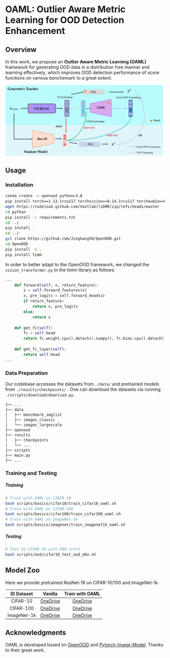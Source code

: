 # OAML: Outlier Aware Metric Learning for OOD Detection Enhancement

## Overview

In this work, we propose an **Outlier Aware Metric Learning (OAML)** framework for generating OOD data in a distribution free manner and learning effectively, which improves OOD detection performance of score functions on various benchemark to a great extent.

![image](fig/pipeline.jpg)

## Usage

### Installation

```sh
conda create -n openood python=3.8
pip install torch==1.13.1+cu117 torchvision==0.14.1+cu117 torchaudio==0.13.1 --extra-index-url https://download.pytorch.org/whl/cu117
wget https://codeload.github.com/Vastlab/libMR/zip/refs/heads/master
cd python
pip install -r requirements.txt
cd ../
pip install .
cd ../
git clone https://github.com/Jingkang50/OpenOOD.git
cd OpenOOD
pip install -e .
pip install timm
```

In order to better adapt to the OpenOOD framework, we changed the  `vision_transformer.py`  in the timm library as follows:

```python
...
    def forward(self, x, return_feature):
        x = self.forward_features(x)
        x, pre_logits = self.forward_head(x)
        if return_feature:
            return x, pre_logits  
        else:
            return x
   
    def get_fc(self):
        fc = self.head
        return fc.weight.cpu().detach().numpy(), fc.bias.cpu().detach().numpy()

    def get_fc_layer(self):
        return self.head
...
```

### Data Preparation

Our codebase accesses the datasets from `./data/` and pretrained models from `./results/checkpoints/` . One can download the datasets via running  `./scripts/download/download.py`.

```
├── ...
├── data
│   ├── benchmark_imglist
│   ├── images_classic
│   └── images_largescale
├── openood
├── results
│   ├── checkpoints
│   └── ...
├── scripts
├── main.py
├── ...
```
### Training and Testing

##### Training

```sh
# Train with OAML on CIAFR-10
bash scripts/basics/cifar10/train_cifar10_oaml.sh
# Train with OAML on CIFAR-100
bash scripts/basics/cifar100/train_cifar100_oaml.sh
# Train with OAML on ImageNet-1k
bash scripts/basics/imagenet/train_imagenet1k_oaml.sh
```

##### Testing

```sh
# Test on CIFAR-10 with EBO score
bash scripts/ood/cifar10_test_ood_ebo.sh
```

## Model Zoo

Here we provide pretrained ResNet-18 on CIFAR-10/100 and ImageNet-1k.

| ID Dataset  |                 Vanilla                  |             Train with OAML              |
| :---------: | :--------------------------------------: | :--------------------------------------: |
|  CIFAR-10   | [OneDrive](https://1drv.ms/f/s!AlJaja8mSaMgeRL8EB3OjNC_SS4?e=E0152U) | [OneDrive](https://1drv.ms/f/s!AlJaja8mSaMggQtLPV3xHKfYuF2A?e=4Xrub2) |
|  CIFAR-100  | [OneDrive](https://1drv.ms/f/s!AlJaja8mSaMggSjwQLLYTwSp8lIp?e=gZ9LtV) | [OneDrive](https://1drv.ms/f/s!AlJaja8mSaMggSA3a14RbDuAqWhB?e=JcoF5i) |
| ImageNet-1k | [OneDrive](https://1drv.ms/f/s!AlJaja8mSaMggS8aZawLAtjLKw8y?e=AHEyjV) | [OneDrive](https://1drv.ms/f/s!AlJaja8mSaMggRJz5zGlcOZNxy8b?e=l9RCYY) |



## Acknowledgments

OAML is developed based on [OpenOOD](https://github.com/Jingkang50/OpenOOD/tree/main) and [Pytorch-Image-Model](https://github.com/huggingface/pytorch-image-models). Thanks to their great work.
